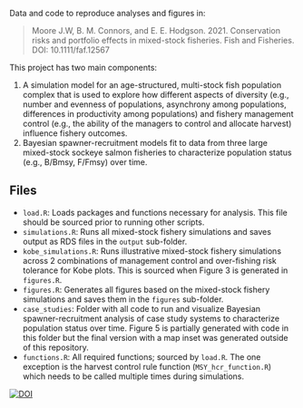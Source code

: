 Data and code to reproduce analyses and figures in:
>Moore J.W, B. M. Connors, and E. E. Hodgson. 2021. Conservation risks and portfolio effects in mixed-stock fisheries. Fish and Fisheries. DOI: 10.1111/faf.12567

This project has two main components:
1. A simulation model for an age-structured, multi-stock fish population complex that is used to explore how different aspects of diversity (e.g., number and evenness of populations, asynchrony among populations, differences in productivity among populations) and fishery management control (e.g., the ability of the managers to control and allocate harvest) influence fishery outcomes.
2. Bayesian spawner-recruitment models fit to data from three large mixed-stock sockeye salmon fisheries to characterize population status (e.g., B/Bmsy, F/Fmsy) over time.

## Files
- `load.R`: Loads packages and functions necessary for analysis. This file should be sourced prior to running other scripts.
- `simulations.R`: Runs all mixed-stock fishery simulations and saves output as RDS files in the `output` sub-folder.
- `kobe_simulations.R`: Runs illustrative mixed-stock fishery simulations across 2 combinations of management control and over-fishing risk tolerance for Kobe plots. This is sourced when Figure 3 is generated in `figures.R`. 
- `figures.R`: Generates all figures based on the mixed-stock fishery simulations and saves them in the `figures` sub-folder. 
- `case_studies`: Folder with all code to run and visualize Bayesian spawner-recruitment analysis of case study systems to characterize population status over time. Figure 5 is partially generated with code in this folder but the final version with a map inset was generated outside of this repository.
- `functions.R`: All required functions; sourced by `load.R`. The one exception is the harvest control rule function  (`MSY_hcr_function.R`) which needs to be called multiple times during simulations.


[![DOI](https://zenodo.org/badge/DOI/10.5281/zenodo.4724357.svg)](https://doi.org/10.5281/zenodo.4724357)




